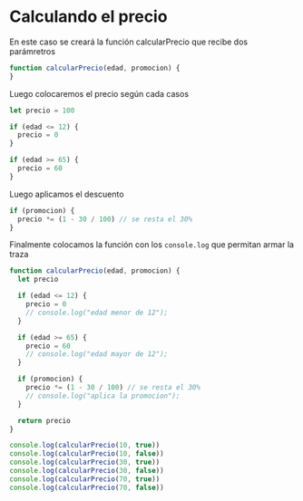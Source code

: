 # Calculando el precio

En este caso se creará la función calcularPrecio que recibe dos parámretros

```Javascript
function calcularPrecio(edad, promocion) {
}
```

Luego colocaremos el precio según cada casos

```Javascript
let precio = 100

if (edad <= 12) {
  precio = 0
}

if (edad >= 65) {
  precio = 60
}
```

Luego aplicamos el descuento

```Javascript
if (promocion) {
  precio *= (1 - 30 / 100) // se resta el 30%
}
```

Finalmente colocamos la función con los `console.log` que permitan armar la traza

```Javascript
function calcularPrecio(edad, promocion) {
  let precio

  if (edad <= 12) {
    precio = 0
    // console.log("edad menor de 12");
  }

  if (edad >= 65) {
    precio = 60
    // console.log("edad mayor de 12");
  }

  if (promocion) {
    precio *= (1 - 30 / 100) // se resta el 30%
    // console.log("aplica la promocion");
  }

  return precio
}

console.log(calcularPrecio(10, true))
console.log(calcularPrecio(10, false))
console.log(calcularPrecio(30, true))
console.log(calcularPrecio(30, false))
console.log(calcularPrecio(70, true))
console.log(calcularPrecio(70, false))
```
